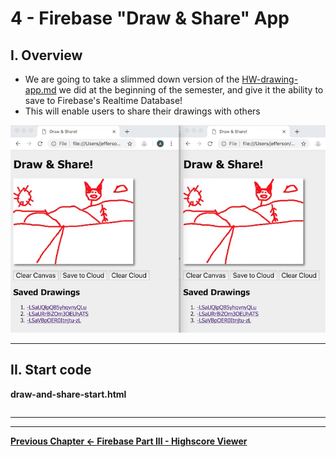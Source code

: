 # 4 - Firebase "Draw & Share" App

## I. Overview

- We are going to take a slimmed down version of the [HW-drawing-app.md](./HW-drawing-app.md) we did at the beginning of the semester, and give it the  ability to save to Firebase's Realtime Database!
- This will enable users to share their drawings with others

![screenshot](./_images/firebase-14.jpg)

<hr>

## II. Start code


**draw-and-share-start.html**

```html

```


<hr><hr>

**[Previous Chapter <- Firebase Part III - Highscore Viewer](firebase-3.md)**
